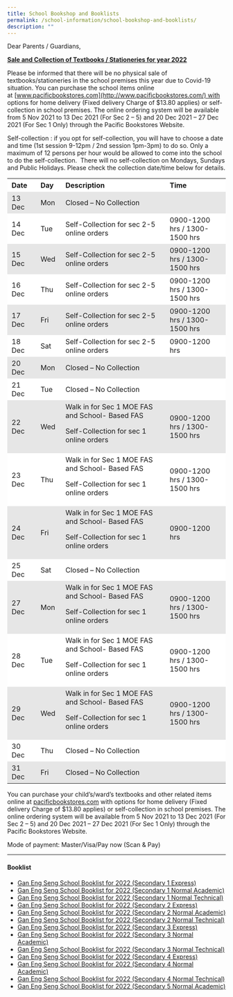 ```yaml
---
title: School Bookshop and Booklists
permalink: /school-information/school-bookshop-and-booklists/
description: ""
---
```

Dear Parents / Guardians,

**<u>Sale and Collection of Textbooks / Stationeries for year 2022</u>**

Please be informed that there will be no physical sale of textbooks/stationeries in the school premises this year due to Covid-19 situation. You can purchase the school items online at [www.pacificbookstores.com](http://www.pacificbookstores.com/) with options for home delivery (Fixed delivery Charge of $13.80 applies) or self-collection in school premises. The online ordering system will be available from 5 Nov 2021 to 13 Dec 2021 (For Sec 2 – 5) and 20 Dec 2021 – 27 Dec 2021 (For Sec 1 Only) through the Pacific Bookstores Website.

Self-collection : if you opt for self-collection, you will have to choose a date and time (1st session 9-12pm / 2nd session 1pm-3pm) to do so. Only a maximum of 12 persons per hour would be allowed to come into the school to do the self-collection.  There will no self-collection on Mondays, Sundays and Public Holidays. Please check the collection date/time below for details.

<table width="0" style="box-sizing: inherit; border-collapse: collapse; border-spacing: 0px; max-width: 100%;"><tbody style="box-sizing: inherit;"><tr style="box-sizing: inherit; background: rgb(255, 255, 255);"><td width="60" style="box-sizing: inherit; padding: 5px 10px;"><strong style="box-sizing: inherit; font-weight: bold;">Date</strong></td><td width="42" style="box-sizing: inherit; padding: 5px 10px;"><strong style="box-sizing: inherit; font-weight: bold;">Day</strong></td><td width="384" style="box-sizing: inherit; padding: 5px 10px;"><strong style="box-sizing: inherit; font-weight: bold;">Description</strong></td><td width="204" style="box-sizing: inherit; padding: 5px 10px;"><strong style="box-sizing: inherit; font-weight: bold;">Time</strong></td></tr><tr style="box-sizing: inherit; background: rgb(230, 230, 230);"><td width="60" style="box-sizing: inherit; padding: 5px 10px;">13 Dec</td><td width="42" style="box-sizing: inherit; padding: 5px 10px;">Mon</td><td width="384" style="box-sizing: inherit; padding: 5px 10px;">Closed – No Collection</td><td width="204" style="box-sizing: inherit; padding: 5px 10px;"></td></tr><tr style="box-sizing: inherit; background: rgb(255, 255, 255);"><td width="60" style="box-sizing: inherit; padding: 5px 10px;">14 Dec</td><td width="42" style="box-sizing: inherit; padding: 5px 10px;">Tue</td><td width="384" style="box-sizing: inherit; padding: 5px 10px;">Self-Collection for sec 2-5 online orders</td><td width="204" style="box-sizing: inherit; padding: 5px 10px;">0900-1200 hrs / 1300-1500 hrs</td></tr><tr style="box-sizing: inherit; background: rgb(230, 230, 230);"><td width="60" style="box-sizing: inherit; padding: 5px 10px;">15 Dec</td><td width="42" style="box-sizing: inherit; padding: 5px 10px;">Wed</td><td width="384" style="box-sizing: inherit; padding: 5px 10px;">Self-Collection for sec 2-5 online orders</td><td width="204" style="box-sizing: inherit; padding: 5px 10px;">0900-1200 hrs / 1300-1500 hrs</td></tr><tr style="box-sizing: inherit; background: rgb(255, 255, 255);"><td width="60" style="box-sizing: inherit; padding: 5px 10px;">16 Dec</td><td width="42" style="box-sizing: inherit; padding: 5px 10px;">Thu</td><td width="384" style="box-sizing: inherit; padding: 5px 10px;">Self-Collection for sec 2-5 online orders</td><td width="204" style="box-sizing: inherit; padding: 5px 10px;">0900-1200 hrs / 1300-1500 hrs</td></tr><tr style="box-sizing: inherit; background: rgb(230, 230, 230);"><td width="60" style="box-sizing: inherit; padding: 5px 10px;">17 Dec</td><td width="42" style="box-sizing: inherit; padding: 5px 10px;">Fri</td><td width="384" style="box-sizing: inherit; padding: 5px 10px;">Self-Collection for sec 2-5 online orders</td><td width="204" style="box-sizing: inherit; padding: 5px 10px;">0900-1200 hrs / 1300-1500 hrs</td></tr><tr style="box-sizing: inherit; background: rgb(255, 255, 255);"><td width="60" style="box-sizing: inherit; padding: 5px 10px;">18 Dec</td><td width="42" style="box-sizing: inherit; padding: 5px 10px;">Sat</td><td width="384" style="box-sizing: inherit; padding: 5px 10px;">Self-Collection for sec 2-5 online orders</td><td width="204" style="box-sizing: inherit; padding: 5px 10px;">0900-1200 hrs</td></tr><tr style="box-sizing: inherit; background: rgb(230, 230, 230);"><td width="60" style="box-sizing: inherit; padding: 5px 10px;">20 Dec</td><td width="42" style="box-sizing: inherit; padding: 5px 10px;">Mon</td><td width="384" style="box-sizing: inherit; padding: 5px 10px;">Closed – No Collection</td><td width="204" style="box-sizing: inherit; padding: 5px 10px;"></td></tr><tr style="box-sizing: inherit; background: rgb(255, 255, 255);"><td width="60" style="box-sizing: inherit; padding: 5px 10px;">21 Dec</td><td width="42" style="box-sizing: inherit; padding: 5px 10px;">Tue</td><td width="384" style="box-sizing: inherit; padding: 5px 10px;">Closed – No Collection</td><td width="204" style="box-sizing: inherit; padding: 5px 10px;"></td></tr><tr style="box-sizing: inherit; background: rgb(230, 230, 230);"><td width="60" style="box-sizing: inherit; padding: 5px 10px;">22 Dec</td><td width="42" style="box-sizing: inherit; padding: 5px 10px;">Wed</td><td width="384" style="box-sizing: inherit; padding: 5px 10px;">Walk in for Sec 1 MOE FAS and School- Based FAS<p style="box-sizing: inherit;"></p><p style="box-sizing: inherit;">Self-Collection for sec 1 online orders</p></td><td width="204" style="box-sizing: inherit; padding: 5px 10px;">0900-1200 hrs / 1300-1500 hrs</td></tr><tr style="box-sizing: inherit; background: rgb(255, 255, 255);"><td width="60" style="box-sizing: inherit; padding: 5px 10px;">23 Dec</td><td width="42" style="box-sizing: inherit; padding: 5px 10px;">Thu</td><td width="384" style="box-sizing: inherit; padding: 5px 10px;">Walk in for Sec 1 MOE FAS and School- Based FAS<p style="box-sizing: inherit;"></p><p style="box-sizing: inherit;">Self-Collection for sec 1 online orders</p></td><td width="204" style="box-sizing: inherit; padding: 5px 10px;">0900-1200 hrs / 1300-1500 hrs</td></tr><tr style="box-sizing: inherit; background: rgb(230, 230, 230);"><td width="60" style="box-sizing: inherit; padding: 5px 10px;">24 Dec</td><td width="42" style="box-sizing: inherit; padding: 5px 10px;">Fri</td><td width="384" style="box-sizing: inherit; padding: 5px 10px;">Walk in for Sec 1 MOE FAS and School- Based FAS<p style="box-sizing: inherit;"></p><p style="box-sizing: inherit;">Self-Collection for sec 1 online orders</p></td><td width="204" style="box-sizing: inherit; padding: 5px 10px;">0900-1200 hrs</td></tr><tr style="box-sizing: inherit; background: rgb(255, 255, 255);"><td width="60" style="box-sizing: inherit; padding: 5px 10px;">25 Dec</td><td width="42" style="box-sizing: inherit; padding: 5px 10px;">Sat</td><td width="384" style="box-sizing: inherit; padding: 5px 10px;">Closed – No Collection</td><td width="204" style="box-sizing: inherit; padding: 5px 10px;"></td></tr><tr style="box-sizing: inherit; background: rgb(230, 230, 230);"><td width="60" style="box-sizing: inherit; padding: 5px 10px;">27 Dec</td><td width="42" style="box-sizing: inherit; padding: 5px 10px;">Mon</td><td width="384" style="box-sizing: inherit; padding: 5px 10px;">Walk in for Sec 1 MOE FAS and School- Based FAS<p style="box-sizing: inherit;"></p><p style="box-sizing: inherit;">Self-Collection for sec 1 online orders</p></td><td width="204" style="box-sizing: inherit; padding: 5px 10px;">0900-1200 hrs / 1300-1500 hrs</td></tr><tr style="box-sizing: inherit; background: rgb(255, 255, 255);"><td width="60" style="box-sizing: inherit; padding: 5px 10px;">28 Dec</td><td width="42" style="box-sizing: inherit; padding: 5px 10px;">Tue</td><td width="384" style="box-sizing: inherit; padding: 5px 10px;">Walk in for Sec 1 MOE FAS and School- Based FAS<p style="box-sizing: inherit;"></p><p style="box-sizing: inherit;">Self-Collection for sec 1 online orders</p></td><td width="204" style="box-sizing: inherit; padding: 5px 10px;">0900-1200 hrs / 1300-1500 hrs</td></tr><tr style="box-sizing: inherit; background: rgb(230, 230, 230);"><td width="60" style="box-sizing: inherit; padding: 5px 10px;">29 Dec</td><td width="42" style="box-sizing: inherit; padding: 5px 10px;">Wed</td><td width="384" style="box-sizing: inherit; padding: 5px 10px;">Walk in for Sec 1 MOE FAS and School- Based FAS<p style="box-sizing: inherit;"></p><p style="box-sizing: inherit;">Self-Collection for sec 1 online orders</p></td><td width="204" style="box-sizing: inherit; padding: 5px 10px;">0900-1200 hrs / 1300-1500 hrs</td></tr><tr style="box-sizing: inherit; background: rgb(255, 255, 255);"><td width="60" style="box-sizing: inherit; padding: 5px 10px;">30 Dec</td><td width="42" style="box-sizing: inherit; padding: 5px 10px;">Thu</td><td width="384" style="box-sizing: inherit; padding: 5px 10px;">Closed – No Collection</td><td width="204" style="box-sizing: inherit; padding: 5px 10px;"></td></tr><tr style="box-sizing: inherit; background: rgb(230, 230, 230);"><td width="60" style="box-sizing: inherit; padding: 5px 10px;">31 Dec</td><td width="42" style="box-sizing: inherit; padding: 5px 10px;">Fri</td><td width="384" style="box-sizing: inherit; padding: 5px 10px;">Closed – No Collection</td><td width="204" style="box-sizing: inherit; padding: 5px 10px;"></td></tr></tbody></table>

You can purchase your child’s/ward’s textbooks and other related items online at [pacificbookstores.com](http://pacificbookstores.com/) with options for home delivery (Fixed delivery Charge of $13.80 applies) or self-collection in school premises. The online ordering system will be available from 5 Nov 2021 to 13 Dec 2021 (For Sec 2 – 5) and 20 Dec 2021 – 27 Dec 2021 (For Sec 1 Only) through the Pacific Bookstores Website.

Mode of payment: Master/Visa/Pay now (Scan & Pay)

* * *

#### Booklist

*   [Gan Eng Seng School Booklist for 2022 (Secondary 1 Express)](https://ganengsengsch.moe.edu.sg/wp-content/uploads/2021/12/Gan-Eng-Seng-School-Booklist-for-2022-Secondary-1-Express.pdf)
*   [Gan Eng Seng School Booklist for 2022 (Secondary 1 Normal Academic)](https://ganengsengsch.moe.edu.sg/wp-content/uploads/2021/12/Gan-Eng-Seng-School-Booklist-for-2022-Secondary-1-Normal-Academic.pdf)
*   [Gan Eng Seng School Booklist for 2022 (Secondary 1 Normal Technical)](https://ganengsengsch.moe.edu.sg/wp-content/uploads/2021/12/Gan-Eng-Seng-School-Booklist-for-2022-Secondary-1-Normal-Technical.pdf)
*   [Gan Eng Seng School Booklist for 2022 (Secondary 2 Express)](https://ganengsengsch.moe.edu.sg/wp-content/uploads/2021/10/Gan-Eng-Seng-School-Booklist-for-2022-Secondary-2-Express.pdf)
*   [Gan Eng Seng School Booklist for 2022 (Secondary 2 Normal Academic)](https://ganengsengsch.moe.edu.sg/wp-content/uploads/2021/10/Gan-Eng-Seng-School-Booklist-for-2022-Secondary-2-Normal-Academic.pdf)
*   [Gan Eng Seng School Booklist for 2022 (Secondary 2 Normal Technical)](https://ganengsengsch.moe.edu.sg/wp-content/uploads/2021/10/Gan-Eng-Seng-School-Booklist-for-2022-Secondary-2-Normal-Technical.pdf)
*   [Gan Eng Seng School Booklist for 2022 (Secondary 3 Express)](https://ganengsengsch.moe.edu.sg/wp-content/uploads/2021/10/Gan-Eng-Seng-School-Booklist-for-2022-Secondary-3-Express.pdf)
*   [Gan Eng Seng School Booklist for 2022 (Secondary 3 Normal Academic)](https://ganengsengsch.moe.edu.sg/wp-content/uploads/2021/10/Gan-Eng-Seng-School-Booklist-for-2022-Secondary-3-Normal-Academic.pdf)
*   [Gan Eng Seng School Booklist for 2022 (Secondary 3 Normal Technical)](https://ganengsengsch.moe.edu.sg/wp-content/uploads/2021/10/Gan-Eng-Seng-School-Booklist-for-2022-Secondary-3-Normal-Technical.pdf)
*   [Gan Eng Seng School Booklist for 2022 (Secondary 4 Express)](https://ganengsengsch.moe.edu.sg/wp-content/uploads/2021/10/Gan-Eng-Seng-School-Booklist-for-2022-Secondary-4-Express.pdf)
*   [Gan Eng Seng School Booklist for 2022 (Secondary 4 Normal Academic)](https://ganengsengsch.moe.edu.sg/wp-content/uploads/2021/10/Gan-Eng-Seng-School-Booklist-for-2022-Secondary-4-Normal-Academic.pdf)
*   [Gan Eng Seng School Booklist for 2022 (Secondary 4 Normal Technical)](https://ganengsengsch.moe.edu.sg/wp-content/uploads/2021/10/Gan-Eng-Seng-School-Booklist-for-2022-Secondary-4-Normal-Technical.pdf)
*   [Gan Eng Seng School Booklist for 2022 (Secondary 5 Normal Academic)](https://ganengsengsch.moe.edu.sg/wp-content/uploads/2021/10/Gan-Eng-Seng-School-Booklist-for-2022-Secondary-5-Normal-Academic.pdf)